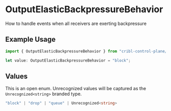 # OutputElasticBackpressureBehavior

How to handle events when all receivers are exerting backpressure

## Example Usage

```typescript
import { OutputElasticBackpressureBehavior } from "cribl-control-plane/models";

let value: OutputElasticBackpressureBehavior = "block";
```

## Values

This is an open enum. Unrecognized values will be captured as the `Unrecognized<string>` branded type.

```typescript
"block" | "drop" | "queue" | Unrecognized<string>
```